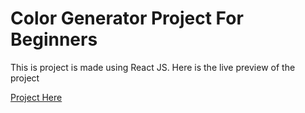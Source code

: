 <h1>Color Generator Project For Beginners</h1>
<p>This is project is made using React JS. Here is the live preview of the project</p>
<a href="//color-generators-react.netlify.app/" target="_blank">Project Here</a>
